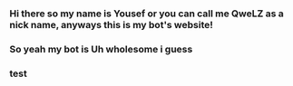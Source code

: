 ### Hi there so my name is Yousef or you can call me QweLZ as a nick name, anyways this is my bot's website! 

### So yeah my bot is Uh wholesome i guess

### test 

<!--
**QweLZ/qwelz** is a ✨ _special_ ✨ repository because its `README.md` (this file) appears on your GitHub profile.

Here are some ideas to get you started:

- 🔭 I’m currently working on ...
- 🌱 I’m currently learning ...
- 👯 I’m looking to collaborate on ...
- 🤔 I’m looking for help with ...
- 💬 Ask me about ...
- 📫 How to reach me: ...
- 😄 Pronouns: ...
- ⚡ Fun fact: ...
-->
